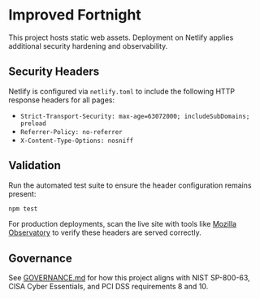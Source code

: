 # Improved Fortnight

This project hosts static web assets. Deployment on Netlify applies additional
security hardening and observability.

## Security Headers

Netlify is configured via `netlify.toml` to include the following HTTP
response headers for all pages:

- `Strict-Transport-Security: max-age=63072000; includeSubDomains; preload`
- `Referrer-Policy: no-referrer`
- `X-Content-Type-Options: nosniff`

## Validation

Run the automated test suite to ensure the header configuration remains
present:

```sh
npm test
```

For production deployments, scan the live site with tools like [Mozilla
Observatory](https://observatory.mozilla.org/) to verify these headers are
served correctly.

## Governance

See [GOVERNANCE.md](GOVERNANCE.md) for how this project aligns with NIST SP-800-63, CISA Cyber Essentials, and PCI DSS requirements 8 and 10.
